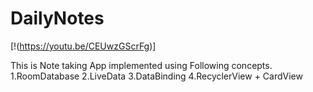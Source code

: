 # DailyNotes

[!(https://youtu.be/CEUwzGScrFg)]

This is Note taking App implemented using Following concepts.
1.RoomDatabase
2.LiveData
3.DataBinding
4.RecyclerView + CardView


